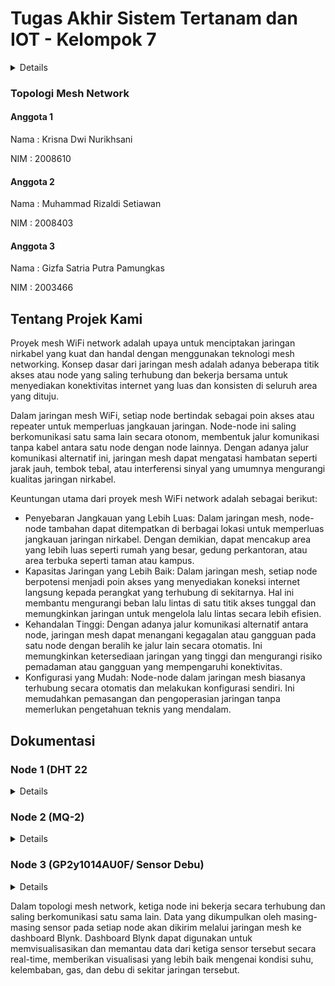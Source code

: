 # Tugas Akhir Sistem Tertanam dan IOT - Kelompok 7
<details>
<img src="https://github.com/krisnadn11/SistemTertanam-IOT/blob/main/NODE%20123.jpg" alt="NODE 123" width="771" height="400"><br>
  <figcaption>Disusun untuk memenugi UAS Mata Kuliah Sistem Tertanam dan Internet of Things</figcaption>
</details>

### Topologi Mesh Network 

#### Anggota 1
Nama    : Krisna Dwi Nurikhsani

NIM     : 2008610

#### Anggota 2
Nama    : Muhammad Rizaldi Setiawan

NIM     : 2008403

#### Anggota 3
Nama    : Gizfa Satria Putra Pamungkas

NIM     : 2003466


## Tentang Projek Kami


Proyek mesh WiFi network adalah upaya untuk menciptakan jaringan nirkabel yang kuat dan handal dengan menggunakan teknologi mesh networking. Konsep dasar dari jaringan mesh adalah adanya beberapa titik akses atau node yang saling terhubung dan bekerja bersama untuk menyediakan konektivitas internet yang luas dan konsisten di seluruh area yang dituju.

Dalam jaringan mesh WiFi, setiap node bertindak sebagai poin akses atau repeater untuk memperluas jangkauan jaringan. Node-node ini saling berkomunikasi satu sama lain secara otonom, membentuk jalur komunikasi tanpa kabel antara satu node dengan node lainnya. Dengan adanya jalur komunikasi alternatif ini, jaringan mesh dapat mengatasi hambatan seperti jarak jauh, tembok tebal, atau interferensi sinyal yang umumnya mengurangi kualitas jaringan nirkabel.

Keuntungan utama dari proyek mesh WiFi network adalah sebagai berikut:

- Penyebaran Jangkauan yang Lebih Luas: Dalam jaringan mesh, node-node tambahan dapat ditempatkan di berbagai lokasi untuk memperluas jangkauan jaringan nirkabel. Dengan demikian, dapat mencakup area yang lebih luas seperti rumah yang besar, gedung perkantoran, atau area terbuka seperti taman atau kampus.
- Kapasitas Jaringan yang Lebih Baik: Dalam jaringan mesh, setiap node berpotensi menjadi poin akses yang menyediakan koneksi internet langsung kepada perangkat yang terhubung di sekitarnya. Hal ini membantu mengurangi beban lalu lintas di satu titik akses tunggal dan memungkinkan jaringan untuk mengelola lalu lintas secara lebih efisien.
- Kehandalan Tinggi: Dengan adanya jalur komunikasi alternatif antara node, jaringan mesh dapat menangani kegagalan atau gangguan pada satu node dengan beralih ke jalur lain secara otomatis. Ini memungkinkan ketersediaan jaringan yang tinggi dan mengurangi risiko pemadaman atau gangguan yang mempengaruhi konektivitas.
- Konfigurasi yang Mudah: Node-node dalam jaringan mesh biasanya terhubung secara otomatis dan melakukan konfigurasi sendiri. Ini memudahkan pemasangan dan pengoperasian jaringan tanpa memerlukan pengetahuan teknis yang mendalam.

## Dokumentasi
### Node 1 (DHT 22
<details>
<img src="https://github.com/krisnadn11/SistemTertanam-IOT/blob/main/NODE%201.jpg" alt="NODE 1" width="771" height="400"><br>
  <figcaption>DHT22 adalah sensor suhu dan kelembaban yang akurat. Sensor ini mampu mengukur suhu dalam rentang -40 hingga 80 derajat Celsius dan kelembaban relatif antara 0 hingga 100.</figcaption>
</details>

### Node 2 (MQ-2)
<details>
<img src="https://github.com/krisnadn11/SistemTertanam-IOT/blob/main/NODE%202.jpg" alt="NODE 2" width="771" height="400"><br>
  <figcaption>MQ-2 adalah sensor gas yang dapat mendeteksi berbagai gas seperti LPG, propana, metana, karbon monoksida, dan banyak lainnya.</figcaption>
</details>

### Node 3 (GP2y1014AU0F/ Sensor Debu)
<details>
<img src="https://github.com/krisnadn11/SistemTertanam-IOT/blob/main/NODE%203.jpg" alt="NODE 3" width="771" height="400"><br>
  <figcaption>GP2Y1014AU0F yang merupakan sensor debu. Sensor ini dapat mendeteksi partikel-partikel debu dalam udara.</figcaption>
</details>

Dalam topologi mesh network, ketiga node ini bekerja secara terhubung dan saling berkomunikasi satu sama lain. Data yang dikumpulkan oleh masing-masing sensor pada setiap node akan dikirim melalui jaringan mesh ke dashboard Blynk. Dashboard Blynk dapat digunakan untuk memvisualisasikan dan memantau data dari ketiga sensor tersebut secara real-time, memberikan visualisasi yang lebih baik mengenai kondisi suhu, kelembaban, gas, dan debu di sekitar jaringan tersebut.
